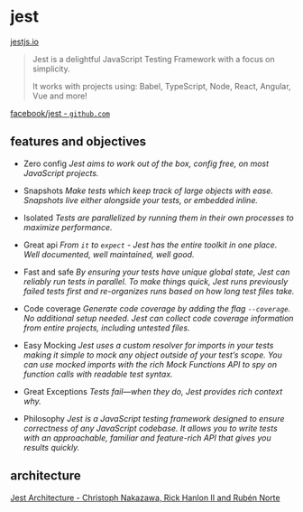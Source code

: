 # jest

[jestjs.io](https://jestjs.io/en/)

> Jest is a delightful JavaScript Testing Framework with a focus on simplicity.
>
> It works with projects using: Babel, TypeScript, Node, React, Angular, Vue and more!

[facebook/jest - `github.com`](https://github.com/facebook/jest)

## features and objectives

- Zero config *Jest aims to work out of the box, config free, on most JavaScript projects.*
- Snapshots *Make tests which keep track of large objects with ease. Snapshots live either alongside your tests, or embedded inline.*
- Isolated *Tests are parallelized by running them in their own processes to maximize performance.*
- Great api *From `it` to `expect` - Jest has the entire toolkit in one place. Well documented, well maintained, well good.*

- Fast and safe *By ensuring your tests have unique global state, Jest can reliably run tests in parallel. To make things quick, Jest runs previously failed tests first and re-organizes runs based on how long test files take.*
- Code coverage *Generate code coverage by adding the flag `--coverage`. No additional setup needed. Jest can collect code coverage information from entire projects, including untested files.*
- Easy Mocking *Jest uses a custom resolver for imports in your tests making it simple to mock any object outside of your test’s scope. You can use mocked imports with the rich Mock Functions API to spy on function calls with readable test syntax.*
- Great Exceptions *Tests fail—when they do, Jest provides rich context why.*
- Philosophy *Jest is a JavaScript testing framework designed to ensure correctness of any JavaScript codebase. It allows you to write tests with an approachable, familiar and feature-rich API that gives you results quickly.*

## architecture

[Jest Architecture - Christoph Nakazawa, Rick Hanlon II and Rubén Norte](https://www.youtube.com/watch?v=3YDiloj8_d0&feature=emb_title)
